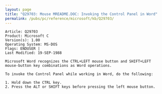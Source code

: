 ```yaml
---
layout: page
title: "Q29703: Mouse MREADME.DOC: Invoking the Control Panel in Word"
permalink: /pubs/pc/reference/microsoft/kb/Q29703/
---
```


	Article: Q29703
	Product: Microsoft C
	Version(s): 1.00
	Operating System: MS-DOS
	Flags: ENDUSER |
	Last Modified: 19-SEP-1988
	
	Microsoft Word recognizes the CTRL+LEFT mouse button and SHIFT+LEFT
	mouse-button key combinations as Word operations.
	
	To invoke the Control Panel while working in Word, do the following:
	
	1. Hold down the CTRL key.
	2. Press the ALT or SHIFT keys before pressing the left mouse button.
